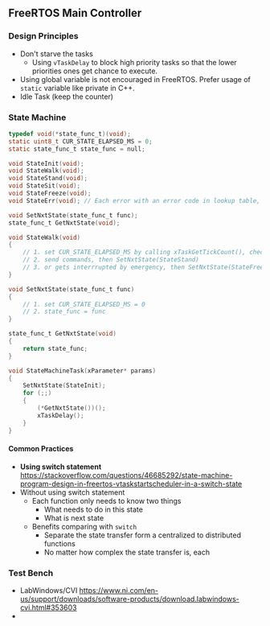 ## FreeRTOS Main Controller 

### Design Principles

- Don't starve the tasks
  - Using `vTaskDelay` to block high priority tasks so that the lower priorities ones get chance to execute.
- Using global variable is not encouraged in FreeRTOS.  Prefer usage of `static` variable like private in C++.
- Idle Task (keep the counter)

### State Machine

```c
typedef void(*state_func_t)(void);
static uint8_t CUR_STATE_ELAPSED_MS = 0;
static state_func_t state_func = null;

void StateInit(void);
void StateWalk(void);
void StateStand(void);
void StateSit(void);
void StateFreeze(void);
void StateErr(void); // Each error with an error code in lookup table, e.g. timeout

void SetNxtState(state_func_t func);
state_func_t GetNxtState(void);

void StateWalk(void)
{
    // 1. set CUR_STATE_ELAPSED_MS by calling xTaskGetTickCount(), check if timeout
    // 2. send commands, then SetNxtState(StateStand)
    // 3. or gets interrrupted by emergency, then SetNxtState(StateFreeze)
}

void SetNxtState(state_func_t func)
{
    // 1. set CUR_STATE_ELAPSED_MS = 0
    // 2. state_func = func
}

state_func_t GetNxtState(void)
{
    return state_func;
}

void StateMachineTask(xParameter* params)
{
    SetNxtState(StateInit);
    for (;;)
    {
        (*GetNxtState())();
        xTaskDelay();
    }
}
```



#### Common Practices

- **Using switch statement**
  https://stackoverflow.com/questions/46685292/state-machine-program-design-in-freertos-vtaskstartscheduler-in-a-switch-state
- Without using switch statement
  - Each function only needs to know two things
    - What needs to do in this state
    - What is next state
  - Benefits comparing with `switch`
    - Separate the state transfer form a centralized to distributed functions
    - No matter how complex the state transfer is, each   



### Test Bench

- LabWindows/CVI
  https://www.ni.com/en-us/support/downloads/software-products/download.labwindows-cvi.html#353603
- 

